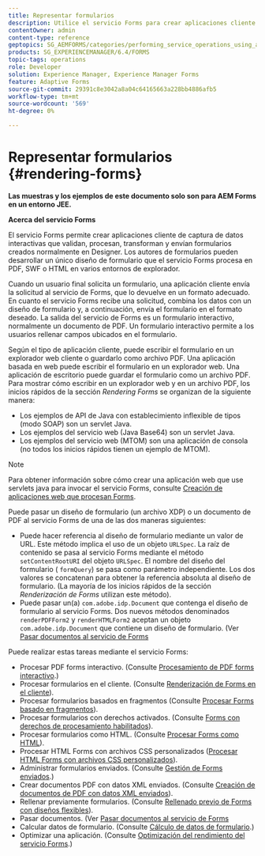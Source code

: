 ```yaml
---
title: Representar formularios
description: Utilice el servicio Forms para crear aplicaciones cliente de captura de datos interactivas que validen, procesan, transforman y envían formularios creados normalmente en Designer. Los autores de formularios pueden desarrollar un único diseño de formulario que el servicio Forms procesa en PDF, SWF o HTML en varios entornos de explorador.
contentOwner: admin
content-type: reference
geptopics: SG_AEMFORMS/categories/performing_service_operations_using_apis
products: SG_EXPERIENCEMANAGER/6.4/FORMS
topic-tags: operations
role: Developer
solution: Experience Manager, Experience Manager Forms
feature: Adaptive Forms
source-git-commit: 29391c8e3042a8a04c64165663a228bb4886afb5
workflow-type: tm+mt
source-wordcount: '569'
ht-degree: 0%

---
```


# Representar formularios {#rendering-forms}

**Las muestras y los ejemplos de este documento solo son para AEM Forms en un entorno JEE.**

**Acerca del servicio Forms**

El servicio Forms permite crear aplicaciones cliente de captura de datos interactivas que validan, procesan, transforman y envían formularios creados normalmente en Designer. Los autores de formularios pueden desarrollar un único diseño de formulario que el servicio Forms procesa en PDF, SWF o HTML en varios entornos de explorador.

Cuando un usuario final solicita un formulario, una aplicación cliente envía la solicitud al servicio de Forms, que lo devuelve en un formato adecuado. En cuanto el servicio Forms recibe una solicitud, combina los datos con un diseño de formulario y, a continuación, envía el formulario en el formato deseado. La salida del servicio de Forms es un formulario interactivo, normalmente un documento de PDF. Un formulario interactivo permite a los usuarios rellenar campos ubicados en el formulario.

Según el tipo de aplicación cliente, puede escribir el formulario en un explorador web cliente o guardarlo como archivo PDF. Una aplicación basada en web puede escribir el formulario en un explorador web. Una aplicación de escritorio puede guardar el formulario como un archivo PDF. Para mostrar cómo escribir en un explorador web y en un archivo PDF, los inicios rápidos de la sección *Rendering Forms* se organizan de la siguiente manera:

* Los ejemplos de API de Java con establecimiento inflexible de tipos (modo SOAP) son un servlet Java.
* Los ejemplos del servicio web (Java Base64) son un servlet Java.
* Los ejemplos del servicio web (MTOM) son una aplicación de consola (no todos los inicios rápidos tienen un ejemplo de MTOM).

>[!NOTE]
>
>Para obtener información sobre cómo crear una aplicación web que use servlets java para invocar el servicio Forms, consulte [Creación de aplicaciones web que procesan Forms](/help/forms/developing/creating-web-applications-renders-forms.md).

Puede pasar un diseño de formulario (un archivo XDP) o un documento de PDF al servicio Forms de una de las dos maneras siguientes:

* Puede hacer referencia al diseño de formulario mediante un valor de URL. Este método implica el uso de un objeto `URLSpec`. La raíz de contenido se pasa al servicio Forms mediante el método `setContentRootURI` del objeto `URLSpec`. El nombre del diseño del formulario ( `formQuery`) se pasa como parámetro independiente. Los dos valores se concatenan para obtener la referencia absoluta al diseño de formulario. (La mayoría de los inicios rápidos de la sección *Renderización de Forms* utilizan este método).
* Puede pasar un(a) `com.adobe.idp.Document` que contenga el diseño de formulario al servicio Forms. Dos nuevos métodos denominados `renderPDFForm2` y `renderHTMLForm2` aceptan un objeto `com.adobe.idp.Document` que contiene un diseño de formulario. (Ver [Pasar documentos al servicio de Forms](/help/forms/developing/passing-documents-forms-service.md)

Puede realizar estas tareas mediante el servicio Forms:

* Procesar PDF forms interactivo. (Consulte [Procesamiento de PDF forms interactivo](/help/forms/developing/rendering-interactive-pdf-forms.md).)
* Procesar formularios en el cliente. (Consulte [Renderización de Forms en el cliente](/help/forms/developing/rendering-forms-client.md)).
* Procesar formularios basados en fragmentos (Consulte [Procesar Forms basado en fragmentos](/help/forms/developing/rendering-forms-based-fragments.md)).
* Procesar formularios con derechos activados. (Consulte [Forms con derechos de procesamiento habilitados](/help/forms/developing/rendering-rights-enabled-forms.md)).
* Procesar formularios como HTML. (Consulte [Procesar Forms como HTML](/help/forms/developing/rendering-forms-html.md)).
* Procesar HTML Forms con archivos CSS personalizados ([Procesar HTML Forms con archivos CSS personalizados](/help/forms/developing/rendering-html-forms-using-custom.md)).
* Administrar formularios enviados. (Consulte [Gestión de Forms enviados](/help/forms/developing/handling-submitted-forms.md).)
* Crear documentos PDF con datos XML enviados. (Consulte [Creación de documentos de PDF con datos XML enviados](/help/forms/developing/creating-pdf-documents-submitted-xml.md)).
* Rellenar previamente formularios. (Consulte [Rellenado previo de Forms con diseños flexibles](/help/forms/developing/prepopulating-forms-flowable-layouts.md)).
* Pasar documentos. (Ver [Pasar documentos al servicio de Forms](/help/forms/developing/passing-documents-forms-service.md)
* Calcular datos de formulario. (Consulte [Cálculo de datos de formulario](/help/forms/developing/calculating-form-data.md).)
* Optimizar una aplicación. (Consulte [Optimización del rendimiento del servicio Forms](/help/forms/developing/optimizing-performance-forms-service.md).)
